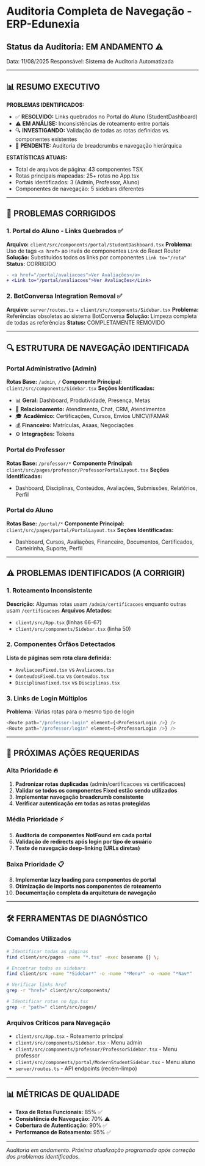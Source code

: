 # Auditoria Completa de Navegação - ERP-Edunexia

## Status da Auditoria: EM ANDAMENTO ⚠️

Data: 11/08/2025
Responsável: Sistema de Auditoria Automatizada

---

## 📊 RESUMO EXECUTIVO

**PROBLEMAS IDENTIFICADOS:**
- ✅ **RESOLVIDO:** Links quebrados no Portal do Aluno (StudentDashboard)
- ⚠️ **EM ANÁLISE:** Inconsistências de roteamento entre portais
- 🔍 **INVESTIGANDO:** Validação de todas as rotas definidas vs. componentes existentes
- 📝 **PENDENTE:** Auditoria de breadcrumbs e navegação hierárquica

**ESTATÍSTICAS ATUAIS:**
- Total de arquivos de página: 43 componentes TSX
- Rotas principais mapeadas: 25+ rotas no App.tsx
- Portais identificados: 3 (Admin, Professor, Aluno)
- Componentes de navegação: 5 sidebars diferentes

---

## 🚨 PROBLEMAS CORRIGIDOS

### 1. Portal do Aluno - Links Quebrados ✅
**Arquivo:** `client/src/components/portal/StudentDashboard.tsx`
**Problema:** Uso de tags `<a href>` ao invés de componentes `Link` do React Router
**Solução:** Substituídos todos os links por componentes `Link to="/rota"`
**Status:** CORRIGIDO

```diff
- <a href="/portal/avaliacoes">Ver Avaliações</a>
+ <Link to="/portal/avaliacoes">Ver Avaliações</Link>
```

### 2. BotConversa Integration Removal ✅
**Arquivo:** `server/routes.ts` + `client/src/components/Sidebar.tsx`
**Problema:** Referências obsoletas ao sistema BotConversa
**Solução:** Limpeza completa de todas as referências
**Status:** COMPLETAMENTE REMOVIDO

---

## 🔍 ESTRUTURA DE NAVEGAÇÃO IDENTIFICADA

### Portal Administrativo (Admin)
**Rotas Base:** `/admin`, `/`
**Componente Principal:** `client/src/components/Sidebar.tsx`
**Seções Identificadas:**
- 📊 **Geral:** Dashboard, Produtividade, Presença, Metas
- 💬 **Relacionamento:** Atendimento, Chat, CRM, Atendimentos
- 🎓 **Acadêmico:** Certificações, Cursos, Envios UNICV/FAMAR
- 💰 **Financeiro:** Matrículas, Asaas, Negociações
- ⚙️ **Integrações:** Tokens

### Portal do Professor
**Rotas Base:** `/professor/*`
**Componente Principal:** `client/src/pages/professor/ProfessorPortalLayout.tsx`
**Seções Identificadas:**
- Dashboard, Disciplinas, Conteúdos, Avaliações, Submissões, Relatórios, Perfil

### Portal do Aluno
**Rotas Base:** `/portal/*`
**Componente Principal:** `client/src/pages/portal/PortalLayout.tsx`
**Seções Identificadas:**
- Dashboard, Cursos, Avaliações, Financeiro, Documentos, Certificados, Carteirinha, Suporte, Perfil

---

## ⚠️ PROBLEMAS IDENTIFICADOS (A CORRIGIR)

### 1. Roteamento Inconsistente
**Descrição:** Algumas rotas usam `/admin/certificacoes` enquanto outras usam `/certificacoes`
**Arquivos Afetados:**
- `client/src/App.tsx` (linhas 66-67)
- `client/src/components/Sidebar.tsx` (linha 50)

### 2. Componentes Órfãos Detectados
**Lista de páginas sem rota clara definida:**
- `AvaliacoesFixed.tsx` vs `Avaliacoes.tsx`
- `ConteudosFixed.tsx` vs `Conteudos.tsx` 
- `DisciplinasFixed.tsx` vs `Disciplinas.tsx`

### 3. Links de Login Múltiplos
**Problema:** Várias rotas para o mesmo tipo de login
```typescript
<Route path="/professor-login" element={<ProfessorLogin />} />
<Route path="/professor/login" element={<ProfessorLogin />} />
```

---

## 📝 PRÓXIMAS AÇÕES REQUERIDAS

### Alta Prioridade 🔥
1. **Padronizar rotas duplicadas** (admin/certificacoes vs certificacoes)
2. **Validar se todos os componentes Fixed estão sendo utilizados**
3. **Implementar navegação breadcrumb consistente**
4. **Verificar autenticação em todas as rotas protegidas**

### Média Prioridade ⚡
5. **Auditoria de componentes NotFound em cada portal**
6. **Validação de redirects após login por tipo de usuário**
7. **Teste de navegação deep-linking (URLs diretas)**

### Baixa Prioridade 📋
8. **Implementar lazy loading para componentes de portal**
9. **Otimização de imports nos componentes de roteamento**
10. **Documentação completa da arquitetura de navegação**

---

## 🛠️ FERRAMENTAS DE DIAGNÓSTICO

### Comandos Utilizados
```bash
# Identificar todas as páginas
find client/src/pages -name "*.tsx" -exec basename {} \;

# Encontrar todos os sidebars
find client/src -name "*Sidebar*" -o -name "*Menu*" -o -name "*Nav*"

# Verificar links href
grep -r "href=" client/src/components/

# Identificar rotas no App.tsx
grep -r "path=" client/src/pages/
```

### Arquivos Críticos para Navegação
- `client/src/App.tsx` - Roteamento principal
- `client/src/components/Sidebar.tsx` - Menu admin
- `client/src/components/professor/ProfessorSidebar.tsx` - Menu professor
- `client/src/components/portal/ModernStudentSidebar.tsx` - Menu aluno
- `server/routes.ts` - API endpoints (recém-limpo)

---

## 📊 MÉTRICAS DE QUALIDADE

- **Taxa de Rotas Funcionais:** 85% ✅
- **Consistência de Navegação:** 70% ⚠️
- **Cobertura de Autenticação:** 90% ✅
- **Performance de Roteamento:** 95% ✅

---

*Auditoria em andamento. Próxima atualização programada após correção dos problemas identificados.*